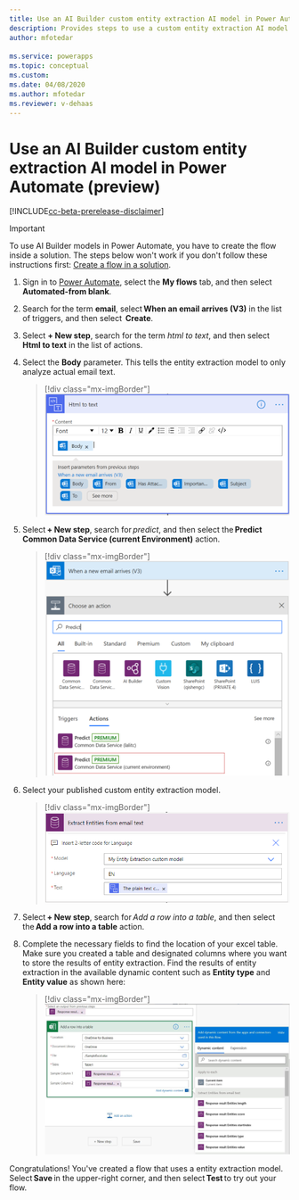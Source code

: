```yaml
---
title: Use an AI Builder custom entity extraction AI model in Power Automate - AI Builder | Microsoft Docs
description: Provides steps to use a custom entity extraction AI model in Power Automate.
author: mfotedar

ms.service: powerapps
ms.topic: conceptual
ms.custom: 
ms.date: 04/08/2020
ms.author: mfotedar
ms.reviewer: v-dehaas
---
```


# Use an AI Builder custom entity extraction AI model in Power Automate (preview)

[!INCLUDE[cc-beta-prerelease-disclaimer](./includes/cc-beta-prerelease-disclaimer.md)]

> [!IMPORTANT]
 > To use AI Builder models in Power Automate, you have to create the flow inside a solution. The steps below won't work if you don't follow these instructions first: [Create a flow in a solution](/flow/create-flow-solution).

1. Sign in to [Power Automate](https://flow.microsoft.com/), select the **My flows** tab, and then select **Automated-from blank**.
1. Search for the term **email**, select **When an email arrives (V3)** in the list of triggers, and then select  **Create**.
1. Select **+ New step**, search for the term *html to text*, and then select **Html to text** in the list of actions.
1. Select the **Body** parameter. This tells the entity extraction model to only analyze actual email text.

   > [!div class="mx-imgBorder"]
   > ![Select 'html to text'](media/html-to-text.png "Select 'html to text'")
1. Select **+ New step**, search for *predict*, and then select the **Predict Common Data Service (current Environment)** action.
   > [!div class="mx-imgBorder"]
   > ![Choose an action'](media/predict-cds-2.png "Select 'Predict Common Data Service'")
1. Select your published custom entity extraction model.
   > [!div class="mx-imgBorder"]
   > ![Extract entities screen'](media/flow-extract-entity.png "Extract entities screen'")
1. Select **+ New step**, search for *Add a row into a table*, and then select the **Add a row into a table** action.
1. Complete the necessary fields to find the location of your excel table. Make sure you created a table and designated columns where you want to store the results of entity extraction. Find the results of entity extraction in the available dynamic content such as **Entity type** and **Entity value** as shown here:
   > [!div class="mx-imgBorder"]
   > ![Add a row to table'](media/flow-add-row2.png "Add a row to table")

Congratulations! You've created a flow that uses a entity extraction model. Select **Save** in the upper-right corner, and then select **Test** to try out your flow.
